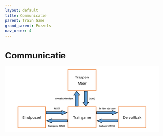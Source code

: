```yaml
---
layout: default
title: Communicatie
parent: Train Game
grand_parent: Puzzels
nav_order: 4
---
```

# Communicatie
![Zones Joystick](Communicatie_cut.png)


